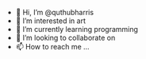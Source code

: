 - 👋 Hi, I’m @quthubharris
- 👀 I’m interested in art
- 🌱 I’m currently learning programming
- 💞️ I’m looking to collaborate on 
- 📫 How to reach me ...

<!---
quthubharris/quthubharris is a ✨ special ✨ repository because its `README.md` (this file) appears on your GitHub profile.
You can click the Preview link to take a look at your changes.
--->
